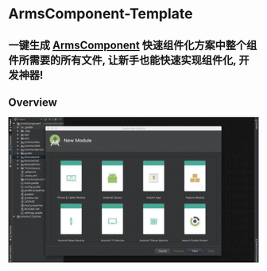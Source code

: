 # ArmsComponent-Template
## 一键生成 [ArmsComponent](https://github.com/JessYanCoding/ArmsComponent) 快速组件化方案中整个组件所需要的所有文件, 让新手也能快速实现组件化, 开发神器!

## Overview
![gif](art/ArmsComponent-Template.gif)
